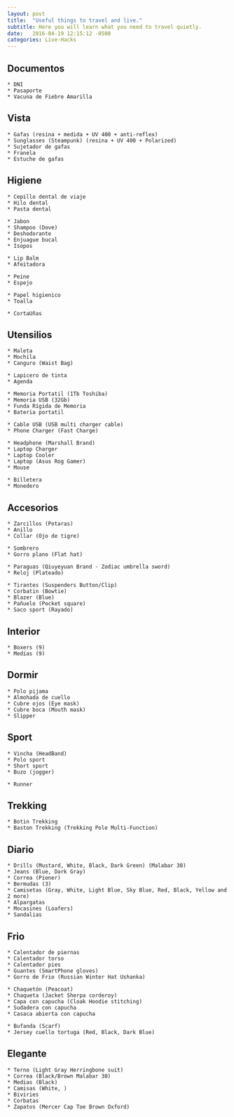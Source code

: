 ```yaml
---
layout: post
title:  "Useful things to travel and live."
subtitle: Here you will learn what you need to travel quietly.
date:   2016-04-19 12:15:12 -0500
categories: Live-Hacks
---
```


## Documentos

    * DNI  
    * Pasaporte  
    * Vacuna de Fiebre Amarilla  

## Vista

    * Gafas (resina + medida + UV 400 + anti-reflex)  
    * Sunglasses (Steampunk) (resina + UV 400 + Polarized)  
    * Sujetador de gafas  
    * Franela  
    * Estuche de gafas  

## Higiene

    * Cepillo dental de viaje  
    * Hilo dental  
    * Pasta dental  

    * Jabon  
    * Shampoo (Dove)  
    * Deshodorante  
    * Enjuague bucal  
    * Isopos  

    * Lip Balm  
    * Afeitadora  

    * Peine  
    * Espejo  

    * Papel higienico  
    * Toalla  

    * CortaUñas  

## Utensilios

    * Maleta  
    * Mochila  
    * Canguro (Waist Bag)  

    * Lapicero de tinta  
    * Agenda  

    * Memoria Portatil (1Tb Toshiba)  
    * Memoria USB (32Gb)  
    * Funda Rígida de Memoria  
    * Bateria portatil  
    
    * Cable USB (USB multi charger cable)  
    * Phone Charger (Fast Charge)  

    * Headphone (Marshall Brand)  
    * Laptop Charger  
    * Laptop Cooler  
    * Laptop (Asus Rog Gamer)  
    * Mouse  
    
    * Billetera  
    * Monedero  

## Accesorios

    * Zarcillos (Potaras)  
    * Anillo  
    * Collar (Ojo de tigre)  

    * Sombrero  
    * Gorro plano (Flat hat)  

    * Paraguas (Qiuyeyuan Brand - Zodiac umbrella sword)  
    * Reloj (Plateado)  

    * Tirantes (Suspenders Button/Clip)  
    * Corbatin (Bowtie)  
    * Blazer (Blue) 
    * Pañuelo (Pocket square)  
    * Saco sport (Rayado)  

## Interior

    * Boxers (9)  
    * Medias (9)  

## Dormir

    * Polo pijama  
    * Almohada de cuello  
    * Cubre ojos (Eye mask)  
    * Cubre boca (Mouth mask)  
    * Slipper  

## Sport

    * Vincha (HeadBand)  
    * Polo sport  
    * Short sport  
    * Buzo (jogger)  

    * Runner  

## Trekking

    * Botin Trekking  
    * Baston Trekking (Trekking Pole Multi-Function)  


## Diario

    * Drills (Mustard, White, Black, Dark Green) (Malabar 30)  
    * Jeans (Blue, Dark Gray)  
    * Correa (Pioner)  
    * Bermudas (3)  
    * Camisetas (Gray, White, Light Blue, Sky Blue, Red, Black, Yellow and 2 more)  
    * Alpargatas  
    * Mocasines (Loafers)  
    * Sandalias  

## Frio

    * Calentador de piernas  
    * Calentador torso  
    * Calentador pies  
    * Guantes (SmartPhone gloves)  
    * Gorro de Frio (Russian Winter Hat Ushanka)  

    * Chaquetón (Peacoat)  
    * Chaqueta (Jacket Sherpa corderoy)  
    * Capa con capucha (Cloak Hoodie stitching)  
    * Sudadera con capucha  
    * Casaca abierta con capucha  

    * Bufanda (Scarf)  
    * Jersey cuello tortuga (Red, Black, Dark Blue)  

## Elegante

    * Terno (Light Gray Herringbone suit)  
    * Correa (Black/Brown Malabar 30)  
    * Medias (Black) 
    * Camisas (White, )  
    * Biviries  
    * Corbatas  
    * Zapatos (Mercer Cap Toe Brown Oxford) 
